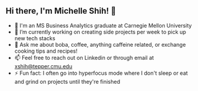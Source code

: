 ## Hi there, I'm Michelle Shih! 👋
- 🌱 I'm an MS Business Analytics graduate at Carnegie Mellon University
- 🔭 I’m currently working on creating side projects per week to pick up new tech stacks
- 💬 Ask me about boba, coffee, anything caffeine related, or exchange cooking tips and recipes!
- 📫 Feel free to reach out on Linkedin or through email at xshih@tepper.cmu.edu
- ⚡ Fun fact: I often go into hyperfocus mode where I don't sleep or eat and grind on projects until they're finished
